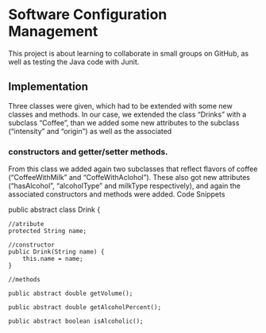 # Software Configuration Management
This project is about learning to collaborate in small groups on GitHub,
as well as testing the Java code with Junit.

## Implementation
Three classes were given, which had to be extended with some new classes and methods. 
In our case, we extended the class “Drinks” with a subclass “Coffee”,
than we added some new attributes to the subclass (“intensity” and “origin”) as well as the associated 
 
### constructors and getter/setter methods.
From this class we added again two subclasses that reflect flavors of coffee (“CoffeeWithMilk” and “CoffeWithAclohol”). 
These also got new attributes (“hasAlcohol”, “alcoholType” and milkType respectively),
and again the associated constructors and methods were added.
Code Snippets

public abstract class Drink {
    
    //atribute
    protected String name;
    
    //constructor
    public Drink(String name) {
        this.name = name;
    }
    
    //methods
    
    public abstract double getVolume();
    
    public abstract double getAlcoholPercent();
    
    public abstract boolean isAlcoholic();
